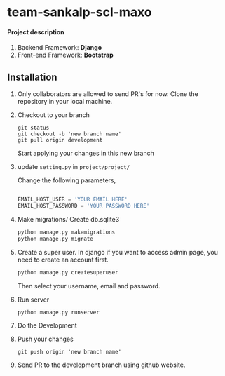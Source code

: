 # team-sankalp-scl-maxo

#### Project description

1. Backend Framework: **Django**
2. Front-end Framework: **Bootstrap**

## Installation 

1. 
    Only collaborators are allowed to send PR's for now. 
    Clone the repository in your local machine.
2. Checkout to your branch
     ```git
    git status
    git checkout -b 'new branch name'
    git pull origin development
    ```
   Start applying your changes in this new  branch
3. update `setting.py` in `project/project/`
   
    Change the following parameters,
    ```python
    
   EMAIL_HOST_USER = 'YOUR EMAIL HERE'  
	EMAIL_HOST_PASSWORD = 'YOUR PASSWORD HERE'

4. Make migrations/ Create db.sqlite3

    ```bash
    python manage.py makemigrations
    python manage.py migrate
    ```
5. Create a super user.
    In django if you want to access admin page, you need to create an account first.
    ```djangotemplate
    python manage.py createsuperuser
    ```
   Then select your username, email and password.
   
6. Run server
    ```bash
    python manage.py runserver
    ```
7. Do the Development
8. Push your changes
     ```git
    git push origin 'new branch name'
    ```
10. Send PR to the development branch using github website.
